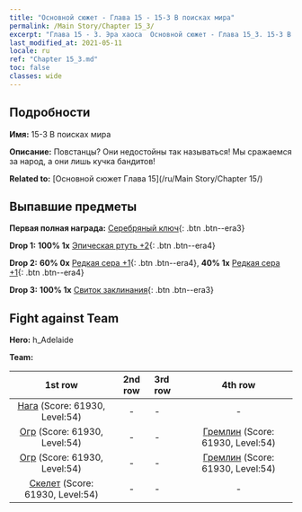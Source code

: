 ```yaml
---
title: "Основной сюжет - Глава 15 - 15-3 В поисках мира"
permalink: /Main Story/Chapter 15_3/
excerpt: "Глава 15 - 3. Эра хаоса  Основной сюжет - Глава 15_3. 15-3 В поисках мира"
last_modified_at: 2021-05-11
locale: ru
ref: "Chapter 15_3.md"
toc: false
classes: wide
---
```


## Подробности

 **Имя:** 15-3 В поисках мира

 **Описание:** Повстанцы? Они недостойны так называться! Мы сражаемся за народ, а они лишь кучка бандитов!

 **Related to:** [Основной сюжет Глава 15](/ru/Main Story/Chapter 15/)

## Выпавшие предметы

 **Первая полная награда:** [Серебряный ключ](/ItemsRU/con_693/){: .btn .btn--era3}

 **Drop 1:** **100% 1x** [Эпическая ртуть +2](/ItemsRU/mat_49/){: .btn .btn--era4}

 **Drop 2:** **60% 0x** [Редкая сера +1](/ItemsRU/mat_43/){: .btn .btn--era4}, **40% 1x** [Редкая сера +1](/ItemsRU/mat_43/){: .btn .btn--era4}

 **Drop 3:** **100% 1x** [Свиток заклинания](/ItemsRU/con_694/){: .btn .btn--era3}


## Fight against Team
 **Hero:** h_Adelaide

 **Team:**


  | 1st row | 2nd row | 3rd row | 4th row |
  |:----:|:----:|:----|:----:|
  | [Нага](/ru/units/Naga/) (Score: 61930, Level:54)  | - | - | - |
  | [Огр](/ru/units/Ogre/) (Score: 61930, Level:54)  | - | - | [Гремлин](/ru/units/Gremlin/) (Score: 61930, Level:54)  |
  | [Огр](/ru/units/Ogre/) (Score: 61930, Level:54)  | - | - | [Гремлин](/ru/units/Gremlin/) (Score: 61930, Level:54)  |
  | [Скелет](/ru/units/Skeleton/) (Score: 61930, Level:54)  | - | - | - |


